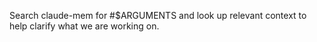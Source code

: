 Search claude-mem for #$ARGUMENTS and look up relevant context to help clarify what we are working on.